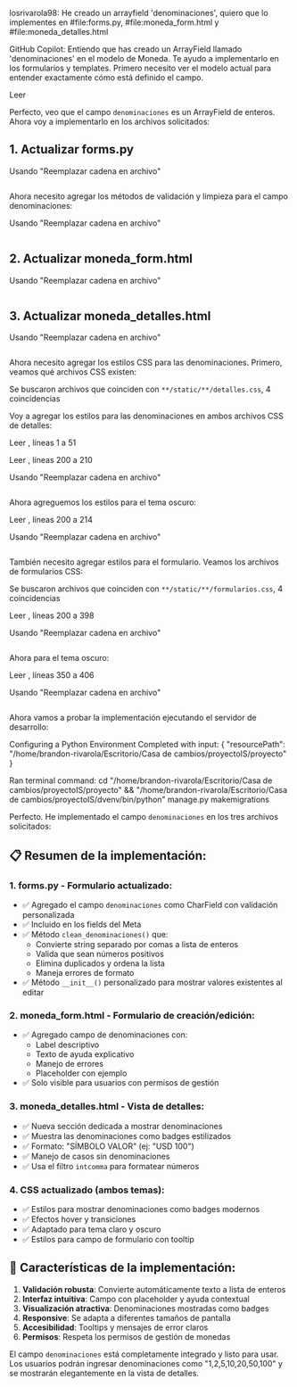 losrivarola98: He creado un arrayfield 'denominaciones', quiero que lo implementes en #file:forms.py, #file:moneda_form.html y #file:moneda_detalles.html 

GitHub Copilot: Entiendo que has creado un ArrayField llamado 'denominaciones' en el modelo de Moneda. Te ayudo a implementarlo en los formularios y templates. Primero necesito ver el modelo actual para entender exactamente cómo está definido el campo. 

Leer [](file:///home/brandon-rivarola/Escritorio/Casa%20de%20cambios/proyectoIS/proyecto/monedas/models.py)

Perfecto, veo que el campo `denominaciones` es un ArrayField de enteros. Ahora voy a implementarlo en los archivos solicitados:

## 1. Actualizar forms.py 

Usando "Reemplazar cadena en archivo"


```

```
Ahora necesito agregar los métodos de validación y limpieza para el campo denominaciones: 

Usando "Reemplazar cadena en archivo"


```

```
## 2. Actualizar moneda_form.html 

Usando "Reemplazar cadena en archivo"


```

```
## 3. Actualizar moneda_detalles.html 

Usando "Reemplazar cadena en archivo"


```

```
Ahora necesito agregar los estilos CSS para las denominaciones. Primero, veamos qué archivos CSS existen: 

Se buscaron archivos que coinciden con `**/static/**/detalles.css`, 4 coincidencias

Voy a agregar los estilos para las denominaciones en ambos archivos CSS de detalles: 

Leer [](file:///home/brandon-rivarola/Escritorio/Casa%20de%20cambios/proyectoIS/proyecto/static/claro/detalles.css#1-1), líneas 1 a 51

Leer [](file:///home/brandon-rivarola/Escritorio/Casa%20de%20cambios/proyectoIS/proyecto/static/claro/detalles.css#200-200), líneas 200 a 210

Usando "Reemplazar cadena en archivo"


```

```
Ahora agreguemos los estilos para el tema oscuro: 

Leer [](file:///home/brandon-rivarola/Escritorio/Casa%20de%20cambios/proyectoIS/proyecto/static/oscuro/detalles.css#200-200), líneas 200 a 214

Usando "Reemplazar cadena en archivo"


```

```
También necesito agregar estilos para el formulario. Veamos los archivos de formularios CSS: 

Se buscaron archivos que coinciden con `**/static/**/formularios.css`, 4 coincidencias

Leer [](file:///home/brandon-rivarola/Escritorio/Casa%20de%20cambios/proyectoIS/proyecto/static/claro/formularios.css#200-200), líneas 200 a 398

Usando "Reemplazar cadena en archivo"


```

```
Ahora para el tema oscuro: 

Leer [](file:///home/brandon-rivarola/Escritorio/Casa%20de%20cambios/proyectoIS/proyecto/static/oscuro/formularios.css#350-350), líneas 350 a 406

Usando "Reemplazar cadena en archivo"


```

```
Ahora vamos a probar la implementación ejecutando el servidor de desarrollo: 

Configuring a Python Environment
Completed with input: {
  "resourcePath": "/home/brandon-rivarola/Escritorio/Casa de cambios/proyectoIS/proyecto"
}

Ran terminal command: cd "/home/brandon-rivarola/Escritorio/Casa de cambios/proyectoIS/proyecto" && "/home/brandon-rivarola/Escritorio/Casa de cambios/proyectoIS/dvenv/bin/python" manage.py makemigrations

Perfecto. He implementado el campo `denominaciones` en los tres archivos solicitados:

## 📋 Resumen de la implementación:

### 1. **forms.py** - Formulario actualizado:
- ✅ Agregado el campo `denominaciones` como CharField con validación personalizada
- ✅ Incluido en los fields del Meta
- ✅ Método `clean_denominaciones()` que:
  - Convierte string separado por comas a lista de enteros
  - Valida que sean números positivos
  - Elimina duplicados y ordena la lista
  - Maneja errores de formato
- ✅ Método `__init__()` personalizado para mostrar valores existentes al editar

### 2. **moneda_form.html** - Formulario de creación/edición:
- ✅ Agregado campo de denominaciones con:
  - Label descriptivo
  - Texto de ayuda explicativo
  - Manejo de errores
  - Placeholder con ejemplo
- ✅ Solo visible para usuarios con permisos de gestión

### 3. **moneda_detalles.html** - Vista de detalles:
- ✅ Nueva sección dedicada a mostrar denominaciones
- ✅ Muestra las denominaciones como badges estilizados
- ✅ Formato: "SÍMBOLO VALOR" (ej: "USD 100")
- ✅ Manejo de casos sin denominaciones
- ✅ Usa el filtro `intcomma` para formatear números

### 4. **CSS actualizado** (ambos temas):
- ✅ Estilos para mostrar denominaciones como badges modernos
- ✅ Efectos hover y transiciones
- ✅ Adaptado para tema claro y oscuro
- ✅ Estilos para campo de formulario con tooltip

## 🔧 Características de la implementación:

1. **Validación robusta**: Convierte automáticamente texto a lista de enteros
2. **Interfaz intuitiva**: Campo con placeholder y ayuda contextual
3. **Visualización atractiva**: Denominaciones mostradas como badges
4. **Responsive**: Se adapta a diferentes tamaños de pantalla
5. **Accesibilidad**: Tooltips y mensajes de error claros
6. **Permisos**: Respeta los permisos de gestión de monedas

El campo `denominaciones` está completamente integrado y listo para usar. Los usuarios podrán ingresar denominaciones como "1,2,5,10,20,50,100" y se mostrarán elegantemente en la vista de detalles.